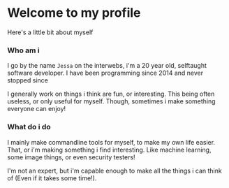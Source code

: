 # Welcome to my profile

Here's a little bit about myself

### Who am i

I go by the name `Jessa` on the interwebs, i'm a 20 year old, selftaught software developer. 
I have been programming since 2014 and never stopped since

I generally work on things i think are fun, or interesting. This being often useless, or only useful for myself.
Though, sometimes i make something everyone can enjoy! 

### What do i do

I mainly make commandline tools for myself, to make my own life easier.
That, or i'm making something i find interesting. Like machine learning, some image things, or even security testers!

I'm not an expert, but i'm capable enough to make all the things i can think of (Even if it takes some time!).
